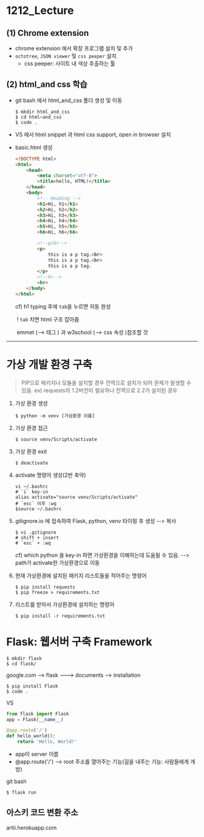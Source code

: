 # 1212_Lecture

## (1) Chrome extension

- chrome extension 에서 확장 프로그램 설치 및 추가
- `octotree`, `JSON viewer` 및 `css peeper` 설치
  - css peeper: 사이트 내 색상 추출하는 툴

## (2)  html_and css 학습

- git bash 에서 html_and_css 폴더 생성 및 이동

  ```
  $ mkdir html_and_css
  $ cd html~and_css
  $ code .
  ```

- VS 에서 html snippet 과  html css support, open in browser 설치

- basic.html 생성

  ```html
  <!DOCTYPE html>
  <html>
      <head>
          <meta charset="utf-8">
          <title>hello, HTML!</title>
      </head>
      <body>
          <!-- Heading -->
          <h1>Hi, h1</h1>
          <h2>Hi, h2</h2>
          <h3>Hi, h3</h3>
          <h4>Hi, h4</h4>
          <h5>Hi, h5</h5>
          <h6>Hi, h6</h6>
  
          <!--p/br-->
          <p>
              this is a p tag.<br>
              this is a p tag.<br>
              this is a p tag.
          </p>
          <!--hr-->
          <hr>
      </body>
  </html>
  ```

  cf) h1 typing 후에 `tab`을 누르면 자동 완성

  ​	! `tab` 치면 html 구조 잡아줌

  ​	emmet (--> 태그 )  과 w3school (--> css 속성 )참조할 것

----

# 가상 개발 환경 구축

>PIP으로 패키지나 모듈을 설치할 경우 전역으로 설치가 되어 문제가 발생할 수 있음. ex) requests의 1.2버전이 필요하나 전역으로 2.2가 설치된 경우

1. 가상 환경 생성

   ```git
   $ python -m venv [가상환경 이름]
   ```

2. 가상 환경 접근

   ```
   $ source venv/Scripts/activate
   ```

3. 가상 환경 exit

   ```
   $ deactivate
   ```

4. activate 명령어 생성(2번 축약)

   ```
   vi ~/.bashrc
   # `i` key-in
   alias activate="source venv/Scripts/activate"
   # `esc` 이후 :wq
   $source ~/.bashrc
   ```

5. gitignore.io 에 접속하여 Flask, python, venv 타이핑 후 생성 --> 복사

   ```
   $ vi .gitignore
   # shift + insert
   # `esc` + :wq
   ```

   cf) which python 을 key-in 하면 가상환경을 이해하는데 도움될 수 있음. --> path가 activate한 가상환경으로 이동

6. 현재 가상환경에 설치된 패키지 리스트들을 적어주는 명령어

   ```
   $ pip install requests
   $ pip freeze > requirements.txt
   ```

7. 리스트를 받아서 가상환경에 설치하는 명령어

   ```
   $ pip install -r requirements.txt
   ```

# Flask: 웹서버 구축 Framework

```
$ mkdir flask
$ cd flask/
```

google.com --> flask ---> documents --> installation

```
$ pip install Flask
$ code .
```

VS

```python
from flask import Flask
app = Flask(__name__)

@app.route('/')
def hello_world():
    return 'Hello, World!'
```

- app이 server 이름
- @app.route('/') --> root 주소를 열어주는 기능(길을 내주는 기능: 사람들에게 개방)

git bash

```
$ flask run
```





## 아스키 코드 변환 주소

artii.herokuapp.com